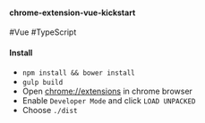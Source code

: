 #### chrome-extension-vue-kickstart

#Vue #TypeScript

#### Install
- `npm install && bower install`
- `gulp build`
- Open [chrome://extensions](chrome://extensions) in chrome browser
- Enable `Developer Mode` and click `LOAD UNPACKED`
- Choose `./dist`